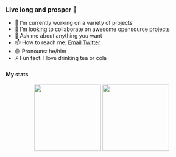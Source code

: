 ### Live long and prosper 🖖
- 🔭 I’m currently working on a variety of projects
- 👯 I’m looking to collaborate on awesome opensource projects
- 💬 Ask me about anything you want
- 📫 How to reach me: [Email](mailto:webmaster@m4taiori.de) [Twitter](https://twitter.com/m4taiori)
- 😄 Pronouns: he/him
- ⚡ Fun fact: I love drinking tea or cola

#### My stats
<div align="center">
  <img height="175em" src="https://github-readme-stats.vercel.app/api?username=Th3Shadowbroker&count_private=true&show_icons=true&theme=dark"/>
  <img height="175em" src="https://github-readme-stats.vercel.app/api/top-langs/?username=Th3Shadowbroker&theme=dark&layout=compact&langs_count=6"/>
</div>
